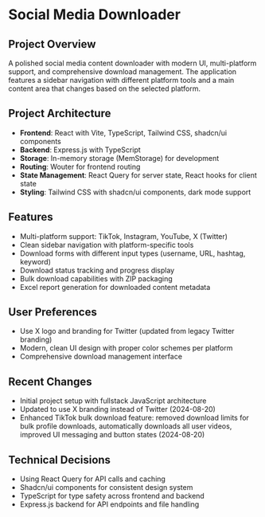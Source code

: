 # Social Media Downloader

## Project Overview
A polished social media content downloader with modern UI, multi-platform support, and comprehensive download management. The application features a sidebar navigation with different platform tools and a main content area that changes based on the selected platform.

## Project Architecture
- **Frontend**: React with Vite, TypeScript, Tailwind CSS, shadcn/ui components
- **Backend**: Express.js with TypeScript
- **Storage**: In-memory storage (MemStorage) for development
- **Routing**: Wouter for frontend routing
- **State Management**: React Query for server state, React hooks for client state
- **Styling**: Tailwind CSS with shadcn/ui components, dark mode support

## Features
- Multi-platform support: TikTok, Instagram, YouTube, X (Twitter)
- Clean sidebar navigation with platform-specific tools
- Download forms with different input types (username, URL, hashtag, keyword)
- Download status tracking and progress display
- Bulk download capabilities with ZIP packaging
- Excel report generation for downloaded content metadata

## User Preferences
- Use X logo and branding for Twitter (updated from legacy Twitter branding)
- Modern, clean UI design with proper color schemes per platform
- Comprehensive download management interface

## Recent Changes
- Initial project setup with fullstack JavaScript architecture
- Updated to use X branding instead of Twitter (2024-08-20)
- Enhanced TikTok bulk download feature: removed download limits for bulk profile downloads, automatically downloads all user videos, improved UI messaging and button states (2024-08-20)

## Technical Decisions
- Using React Query for API calls and caching
- Shadcn/ui components for consistent design system
- TypeScript for type safety across frontend and backend
- Express.js backend for API endpoints and file handling
